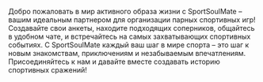 Добро пожаловать в мир активного образа жизни с SportSoulMate – вашим идеальным партнером для организации парных спортивных игр! Создавайте свои анкеты, находите подходящих соперников, общайтесь в удобном чате, и встречайтесь на самых захватывающих спортивных событиях. С SportSoulMate каждый ваш шаг в мире спорта – это шаг к новым знакомствам, приключениям и незабываемым впечатлениям. Присоединяйтесь к нам и давайте вместе создавать историю спортивных сражений!
